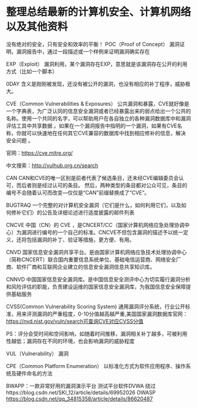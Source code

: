 # 整理总结最新的计算机安全、计算机网络以及其他资料
没有绝对的安全，只有安全和效率的平衡！
POC（Proof of Concept）
漏洞证明，漏洞报告中，通过一段描述或一个样例来证明漏洞确实存在

EXP（Exploit）
漏洞利用，某个漏洞存在EXP，意思就是该漏洞存在公开的利用方式（比如一个脚本）

0DAY
含义是刚刚被发现，还没有被公开的漏洞，也没有相应的补丁程序，威胁极大。

CVE（Common Vulnerabilities & Exposures）
公共漏洞和暴露，CVE就好像是一个字典表，为广泛认同的信息安全漏洞或者已经暴露出来的弱点给出一个公共的名称。使用一个共同的名字，可以帮助用户在各自独立的各种漏洞数据库中和漏洞评估工具中共享数据 。如果在一个漏洞报告中指明的一个漏洞，如果有CVE名称，你就可以快速地在任何其它CVE兼容的数据库中找到相应修补的信息，解决安全问题 。

官网：https://cve.mitre.org/

中文搜索：http://vulhub.org.cn/search

CAN
CAN和CVE的唯一区别是前者代表了候选条目，还未经CVE编辑委员会认可，而后者则是经过认可的条目。 然后，两种类型的条目都对公众可见，条目的编号不会随着认可而改变—仅仅是“CAN”前缀替换成了“CVE”。

BUGTRAQ
一个完整的对计算机安全漏洞（它们是什么，如何利用它们，以及如何修补它们）的公告及详细论述进行适度披露的邮件列表

CNCVE
中国（CN）的 CVE ，是CNCERT/CC（国家计算机网络应急处理协调中心）为漏洞进行编号的一个自己的标准。CNCVE不但包含漏洞的描述予以统一定义，还将包括漏洞的补丁、验证等措施，更方便、有用。

CNVD
国家信息安全漏洞共享平台。是由国家计算机网络应急技术处理协调中心（简称CNCERT）联合国内重要信息系统单位、基础电信运营商、网络安全厂商、软件厂商和互联网企业建立的信息安全漏洞信息共享知识库。

CNNVD
中国国家信息安全漏洞库。是中国信息安全测评中心为切实履行漏洞分析和风险评估的职能，负责建设运维的国家信息安全漏洞库，为我国信息安全保障提供基础服务

CVSS(Common Vulnerability Scoring System)
通用漏洞评分系统，行业公开标准，用来评测漏洞的严重程度，0-10分值越高越严重,美国国家漏洞数据库官网：https://nvd.nist.gov/vuln/search可查询CVE对应CVSS分值

PS：评分会受时间和空间影响，如随着时间推移，漏洞相关补丁越多，可被利用性越低；漏洞存在不同的环境，也会影响漏洞的威胁程度

VUL（Vulnerability）
漏洞

CPE（Common Platform Enumeration）
以标准化方式为软件应用程序、操作系统及硬件命名的方法

BWAPP：一款非常好用的漏洞演示平台  	测试平台软件DVWA
绕过https://blog.csdn.net/SKI_12/article/details/69952026
OWASP 	https://blog.csdn.net/qq_34815358/article/details/86620487
